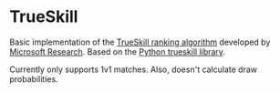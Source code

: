# TrueSkill

Basic implementation of the [TrueSkill ranking algorithm](https://trueskill.org) developed by [Microsoft Research](https://www.microsoft.com/en-us/research/project/trueskill-ranking-system/).
Based on the [Python trueskill library](https://pypi.org/project/trueskill/).

Currently only supports 1v1 matches. Also, doesn't calculate draw probabilities.
